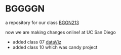 # BGGGGN
a repository for our class [BGGN213]("https://bioboot.github.io/bggn213_W23/")

now we are making changes online! at UC San Diego

- added class 07 [dataViz]("https://github.com/dairabel92/bggn213_github/blob/main/class07/class07lab.pdf")
- added class 10 which was candy project
